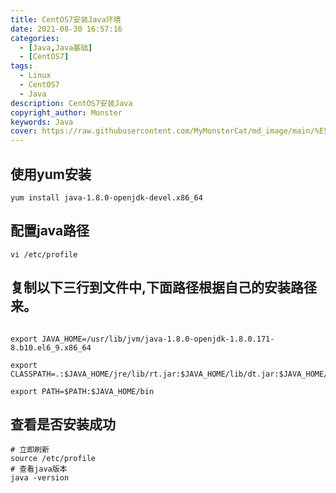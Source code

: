 ```yaml
---
title: CentOS7安装Java环境
date: 2021-08-30 16:57:16
categories: 
  - [Java,Java基础]
  - [CentOS7]
tags:
  - Linux
  - CentOS7
  - Java
description: CentOS7安装Java
copyright_author: Monster
keywords: Java
cover: https://raw.githubusercontent.com/MyMonsterCat/md_image/main/%E5%9F%BA%E7%A1%80/Blog_Cover/16.jpg
---
```


## 使用yum安装

```shell
yum install java-1.8.0-openjdk-devel.x86_64
```

## 配置java路径

```shell
vi /etc/profile
```

## 复制以下三行到文件中,下面路径根据自己的安装路径来。

```

export JAVA_HOME=/usr/lib/jvm/java-1.8.0-openjdk-1.8.0.171-8.b10.el6_9.x86_64

export CLASSPATH=.:$JAVA_HOME/jre/lib/rt.jar:$JAVA_HOME/lib/dt.jar:$JAVA_HOME/lib/tools.jar

export PATH=$PATH:$JAVA_HOME/bin
```

## 查看是否安装成功

```shell
# 立即刷新
source /etc/profile
# 查看java版本
java -version
```